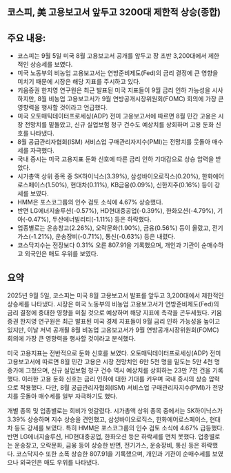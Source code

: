 ## 코스피, 美 고용보고서 앞두고 3200대 제한적 상승(종합)

## 주요 내용:
*   코스피는 9월 5일 미국 8월 고용보고서 공개를 앞두고 장 초반 3,200대에서 제한적인 상승세를 보였다.
*   미국 노동부의 비농업 고용보고서는 연방준비제도(Fed)의 금리 결정에 큰 영향을 미치기 때문에 시장은 해당 지표를 주시하고 있다.
*   키움증권 한지영 연구원은 최근 발표된 미국 지표들이 9월 금리 인하 가능성을 시사하지만, 8월 비농업 고용보고서가 9월 연방공개시장위원회(FOMC) 회의에 가장 큰 영향력을 행사할 것이라고 언급했다.
*   미국 오토매틱데이터프로세싱(ADP) 전미 고용보고서에 따르면 8월 민간 고용은 시장 전망치를 밑돌았고, 신규 실업보험 청구 건수도 예상치를 상회하며 고용 둔화 신호를 나타냈다.
*   8월 공급관리자협회(ISM) 서비스업 구매관리자지수(PMI)는 전망치를 웃돌아 매수세를 자극했다.
*   국내 증시는 미국 고용지표 둔화 신호에 따른 금리 인하 기대감으로 상승 압력을 받았다.
*   시가총액 상위 종목 중 SK하이닉스(3.39%), 삼성바이오로직스(0.20%), 한화에어로스페이스(1.50%), 현대차(0.11%), KB금융(0.09%), 신한지주(0.16%) 등이 강세를 보였다.
*   HMM은 포스코그룹의 인수 검토 소식에 4.67% 상승했다.
*   반면 LG에너지솔루션(-0.57%), HD현대중공업(-0.39%), 한화오션(-4.79%), 기아(-0.47%), 두산에너빌리티(-1.11%) 등은 하락했다.
*   업종별로는 운송창고(2.26%), 오락문화(1.90%), 금융(0.56%) 등이 올랐고, 전기가스(-1.21%), 운송장비(-0.71%), 통신(-0.63%) 등은 내렸다.
*   코스닥지수는 전장보다 0.31% 오른 807.91을 기록했으며, 개인과 기관이 순매수하고 외국인은 매도 우위를 보였다.

## 요약
2025년 9월 5일, 코스피는 미국 8월 고용보고서 발표를 앞두고 3,200대에서 제한적인 상승세를 나타냈다. 시장은 미국 노동부의 비농업 고용보고서가 연방준비제도(Fed)의 금리 결정에 중대한 영향을 미칠 것으로 예상하며 해당 지표에 촉각을 곤두세웠다. 키움증권 한지영 연구원은 최근 발표된 미국 경제 지표들이 9월 금리 인하 가능성을 높이고 있지만, 이날 저녁 공개될 8월 비농업 고용보고서가 9월 연방공개시장위원회(FOMC) 회의에 가장 큰 영향력을 행사할 것이라고 분석했다.

미국 고용지표는 전반적으로 둔화 신호를 보였다. 오토매틱데이터프로세싱(ADP) 전미 고용보고서에 따르면 8월 민간 고용은 시장 전망치인 6만 5천 명을 밑도는 5만 4천 명 증가에 그쳤으며, 신규 실업보험 청구 건수 역시 예상치를 상회하는 23만 7천 건을 기록했다. 이러한 고용 둔화 신호는 금리 인하에 대한 기대를 키우며 국내 증시의 상승 압력으로 작용했다. 다만, 8월 공급관리자협회(ISM) 서비스업 구매관리자지수(PMI)가 전망치를 웃돌아 매수세를 일부 자극하기도 했다.

개별 종목 및 업종별로는 희비가 엇갈렸다. 시가총액 상위 종목 중에서는 SK하이닉스가 3.39% 상승하며 지수 상승을 견인했고, 삼성바이오로직스, 한화에어로스페이스, 현대차 등도 강세를 보였다. 특히 HMM은 포스코그룹의 인수 검토 소식에 4.67% 급등했다. 반면 LG에너지솔루션, HD현대중공업, 한화오션 등은 하락세를 면치 못했다. 업종별로는 운송창고, 오락문화, 금융 등이 상승한 반면, 전기가스, 운송장비, 통신 등은 하락했다. 코스닥지수 또한 소폭 상승한 807.91을 기록했으며, 개인과 기관이 순매수세를 보였으나 외국인은 매도 우위를 나타냈다.
